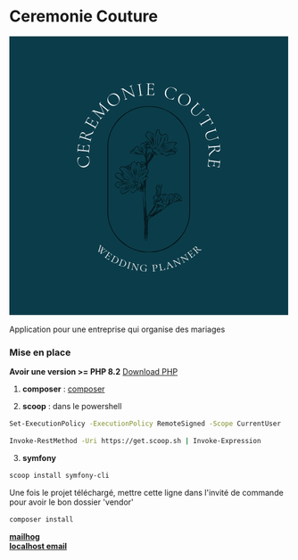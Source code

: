 # Ceremonie Couture

![logo](public/img/logo/C.png)

Application pour une entreprise qui organise des mariages

### Mise en place 

**Avoir une version >= PHP 8.2**
[Download PHP](https://windows.php.net/download#php-8.2)

1. **composer** : [composer](https://getcomposer.org/download/) 

2. **scoop** : dans le powershell
 
``` sh
Set-ExecutionPolicy -ExecutionPolicy RemoteSigned -Scope CurrentUser  
```

``` sh
Invoke-RestMethod -Uri https://get.scoop.sh | Invoke-Expression
```

3. **symfony**

``` sh
scoop install symfony-cli
```

Une fois le projet téléchargé, mettre cette ligne dans l'invité de commande pour avoir le bon dossier 'vendor'

``` sh
composer install
```

**[mailhog](https://github.com/mailhog/MailHog/releases)**  
**[localhost email](http://localhost:8025/)**  